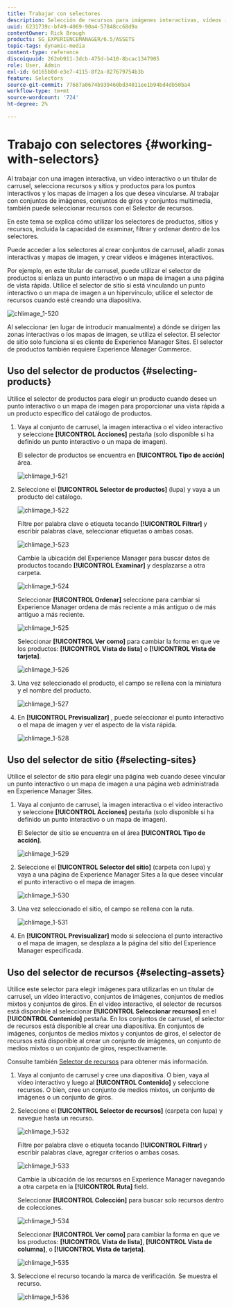 ```yaml
---
title: Trabajar con selectores
description: Selección de recursos para imágenes interactivas, vídeos interactivos y titulares de carrusel
uuid: 6231739c-bf49-4069-90a4-57848cc68d9a
contentOwner: Rick Brough
products: SG_EXPERIENCEMANAGER/6.5/ASSETS
topic-tags: dynamic-media
content-type: reference
discoiquuid: 262eb911-3dcb-475d-b410-8bcac1347905
role: User, Admin
exl-id: 6d165b0d-e3e7-4115-8f2a-827679754b3b
feature: Selectors
source-git-commit: 77687a0674b939460bd34011ee1b94bd4db50ba4
workflow-type: tm+mt
source-wordcount: '724'
ht-degree: 2%

---
```


# Trabajo con selectores {#working-with-selectors}

Al trabajar con una imagen interactiva, un vídeo interactivo o un titular de carrusel, selecciona recursos y sitios y productos para los puntos interactivos y los mapas de imagen a los que desea vincularse. Al trabajar con conjuntos de imágenes, conjuntos de giros y conjuntos multimedia, también puede seleccionar recursos con el Selector de recursos.

En este tema se explica cómo utilizar los selectores de productos, sitios y recursos, incluida la capacidad de examinar, filtrar y ordenar dentro de los selectores.

Puede acceder a los selectores al crear conjuntos de carrusel, añadir zonas interactivas y mapas de imagen, y crear vídeos e imágenes interactivos.

Por ejemplo, en este titular de carrusel, puede utilizar el selector de productos si enlaza un punto interactivo o un mapa de imagen a una página de vista rápida. Utilice el selector de sitio si está vinculando un punto interactivo o un mapa de imagen a un hipervínculo; utilice el selector de recursos cuando esté creando una diapositiva.

![chlimage_1-520](assets/chlimage_1-520.png)

Al seleccionar (en lugar de introducir manualmente) a dónde se dirigen las zonas interactivas o los mapas de imagen, se utiliza el selector. El selector de sitio solo funciona si es cliente de Experience Manager Sites. El selector de productos también requiere Experience Manager Commerce.

## Uso del selector de productos {#selecting-products}

Utilice el selector de productos para elegir un producto cuando desee un punto interactivo o un mapa de imagen para proporcionar una vista rápida a un producto específico del catálogo de productos.

1. Vaya al conjunto de carrusel, la imagen interactiva o el vídeo interactivo y seleccione **[!UICONTROL Acciones]** pestaña (solo disponible si ha definido un punto interactivo o un mapa de imagen).

   El selector de productos se encuentra en **[!UICONTROL Tipo de acción]** área.

   ![chlimage_1-521](assets/chlimage_1-521.png)

1. Seleccione el **[!UICONTROL Selector de productos]** (lupa) y vaya a un producto del catálogo.

   ![chlimage_1-522](assets/chlimage_1-522.png)

   Filtre por palabra clave o etiqueta tocando **[!UICONTROL Filtrar]** y escribir palabras clave, seleccionar etiquetas o ambas cosas.

   ![chlimage_1-523](assets/chlimage_1-523.png)

   Cambie la ubicación del Experience Manager para buscar datos de productos tocando **[!UICONTROL Examinar]** y desplazarse a otra carpeta.

   ![chlimage_1-524](assets/chlimage_1-524.png)

   Seleccionar **[!UICONTROL Ordenar]** seleccione para cambiar si Experience Manager ordena de más reciente a más antiguo o de más antiguo a más reciente.

   ![chlimage_1-525](assets/chlimage_1-525.png)

   Seleccionar **[!UICONTROL Ver como]** para cambiar la forma en que ve los productos: **[!UICONTROL Vista de lista]** o **[!UICONTROL Vista de tarjeta]**.

   ![chlimage_1-526](assets/chlimage_1-526.png)

1. Una vez seleccionado el producto, el campo se rellena con la miniatura y el nombre del producto.

   ![chlimage_1-527](assets/chlimage_1-527.png)

1. En **[!UICONTROL Previsualizar]** , puede seleccionar el punto interactivo o el mapa de imagen y ver el aspecto de la vista rápida.

   ![chlimage_1-528](assets/chlimage_1-528.png)

## Uso del selector de sitio {#selecting-sites}

Utilice el selector de sitio para elegir una página web cuando desee vincular un punto interactivo o un mapa de imagen a una página web administrada en Experience Manager Sites.

1. Vaya al conjunto de carrusel, la imagen interactiva o el vídeo interactivo y seleccione **[!UICONTROL Acciones]** pestaña (solo disponible si ha definido un punto interactivo o un mapa de imagen).

   El Selector de sitio se encuentra en el área **[!UICONTROL Tipo de acción]**.

   ![chlimage_1-529](assets/chlimage_1-529.png)

1. Seleccione el **[!UICONTROL Selector del sitio]** (carpeta con lupa) y vaya a una página de Experience Manager Sites a la que desee vincular el punto interactivo o el mapa de imagen.

   ![chlimage_1-530](assets/chlimage_1-530.png)

1. Una vez seleccionado el sitio, el campo se rellena con la ruta.

   ![chlimage_1-531](assets/chlimage_1-531.png)

1. En **[!UICONTROL Previsualizar]** modo si selecciona el punto interactivo o el mapa de imagen, se desplaza a la página del sitio del Experience Manager especificada.

## Uso del selector de recursos {#selecting-assets}

Utilice este selector para elegir imágenes para utilizarlas en un titular de carrusel, un vídeo interactivo, conjuntos de imágenes, conjuntos de medios mixtos y conjuntos de giros. En el vídeo interactivo, el selector de recursos está disponible al seleccionar **[!UICONTROL Seleccionar recursos]** en el **[!UICONTROL Contenido]** pestaña. En los conjuntos de carrusel, el selector de recursos está disponible al crear una diapositiva. En conjuntos de imágenes, conjuntos de medios mixtos y conjuntos de giros, el selector de recursos está disponible al crear un conjunto de imágenes, un conjunto de medios mixtos o un conjunto de giros, respectivamente.

Consulte también [Selector de recursos](search-assets.md#assetpicker) para obtener más información.

1. Vaya al conjunto de carrusel y cree una diapositiva. O bien, vaya al vídeo interactivo y luego al **[!UICONTROL Contenido]** y seleccione recursos. O bien, cree un conjunto de medios mixtos, un conjunto de imágenes o un conjunto de giros.
1. Seleccione el **[!UICONTROL Selector de recursos]** (carpeta con lupa) y navegue hasta un recurso.

   ![chlimage_1-532](assets/chlimage_1-532.png)

   Filtre por palabra clave o etiqueta tocando **[!UICONTROL Filtrar]** y escribir palabras clave, agregar criterios o ambas cosas.

   ![chlimage_1-533](assets/chlimage_1-533.png)

   Cambie la ubicación de los recursos en Experience Manager navegando a otra carpeta en la **[!UICONTROL Ruta]** field.

   Seleccionar **[!UICONTROL Colección]** para buscar solo recursos dentro de colecciones.

   ![chlimage_1-534](assets/chlimage_1-534.png)

   Seleccionar **[!UICONTROL Ver como]** para cambiar la forma en que ve los productos: **[!UICONTROL Vista de lista]**, **[!UICONTROL Vista de columna]**, o **[!UICONTROL Vista de tarjeta]**.

   ![chlimage_1-535](assets/chlimage_1-535.png)

1. Seleccione el recurso tocando la marca de verificación. Se muestra el recurso.

   ![chlimage_1-536](assets/chlimage_1-536.png)
